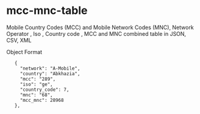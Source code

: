 # mcc-mnc-table

Mobile Country Codes (MCC) and  Mobile Network Codes (MNC),  Network Operator ,  Iso , Country code , MCC and MNC combined table in JSON, CSV, XML 


Object Format


`````````
   {
     "network": "A-Mobile",
     "country": "Abkhazia",
     "mcc": "289",
     "iso": "ge",
     "country_code": 7,
     "mnc": "68",
     "mcc_mnc": 28968
   },
`````````

